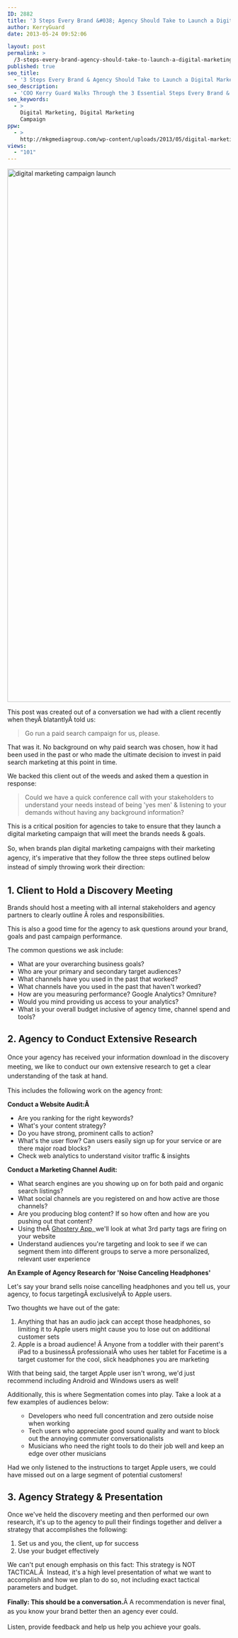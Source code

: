 ```yaml
---
ID: 2882
title: '3 Steps Every Brand &#038; Agency Should Take to Launch a Digital Marketing Campaign'
author: KerryGuard
date: 2013-05-24 09:52:06

layout: post
permalink: >
  /3-steps-every-brand-agency-should-take-to-launch-a-digital-marketing-campaign/
published: true
seo_title:
  - '3 Steps Every Brand & Agency Should Take to Launch a Digital Marketing Campaign'
seo_description:
  - 'COO Kerry Guard Walks Through the 3 Essential Steps Every Brand & Agency Should Take Before Launching a Digital Marketing Campaign'
seo_keywords:
  - >
    Digital Marketing, Digital Marketing
    Campaign
ppw:
  - >
    http://mkgmediagroup.com/wp-content/uploads/2013/05/digital-marketing-campaign-launch.jpg
views:
  - "101"
---
```

<a href="http://mkgmediagroup.com/wp-content/uploads/2013/05/digital-marketing-campaign-launch.jpg"><img class="alignleft size-full wp-image-2898" alt="digital marketing campaign launch" src="http://mkgmediagroup.com/wp-content/uploads/2013/05/digital-marketing-campaign-launch.jpg" width="1800" height="1200" /></a>

This post was created out of a conversation we had with a client recently when theyÂ blatantlyÂ told us:
<blockquote>Go run a paid search campaign for us, please.</blockquote>
That was it. No background on why paid search was chosen, how it had been used in the past or who made the ultimate decision to invest in paid search marketing at this point in time.

We backed this client out of the weeds and asked them a question in response:
<blockquote>Could we have a quick conference call with your stakeholders to understand your needs instead of being 'yes men' &amp; listening to your demands without having any background information?</blockquote>
This is a critical position for agencies to take to ensure that they launch a digital marketing campaign that will meet the brands needs &amp; goals.

So, w<span style="line-height: 1.5em;">hen brands plan digital marketing campaigns with their marketing agency, it's imperative that they follow the three steps outlined below instead of simply throwing work their direction:</span>
<h2>1. Client to Hold a Discovery Meeting</h2>
Brands should host a meeting with all internal stakeholders and agency partners to clearly outline Â roles and responsibilities.

This is also a good time for the agency to ask questions around your brand, goals and past campaign performance.

The common questions we ask include:
<ul>
	<li>What are your overarching business goals?</li>
	<li>Who are your primary and secondary target audiences?</li>
	<li>What channels have you used in the past that worked?</li>
	<li>What channels have you used in the past that haven't worked?</li>
	<li>How are you measuring performance? Google Analytics? Omniture?</li>
	<li>Would you mind providing us access to your analytics?</li>
	<li>What is your overall budget inclusive of agency time, channel spend and tools?</li>
</ul>
<h2>2. Agency to Conduct Extensive Research</h2>
<span style="line-height: 1.5em;">Once your agency has received your information download in the discovery meeting, we like to conduct our own extensive research to get a clear understanding of the task at hand.</span>

This includes the following work on the agency front:

<strong>Conduct a Website Audit:Â </strong>
<ul>
	<li>Are you ranking for the right keywords?</li>
	<li>What's your content strategy?</li>
	<li>Do you have strong, prominent calls to action?</li>
	<li>What's the user flow? Can users easily sign up for your service or are there major road blocks?</li>
	<li>Check web analytics to understand visitor traffic &amp; insights</li>
</ul>
<strong>Conduct a Marketing Channel Audit:</strong>
<ul>
	<li>What search engines are you showing up on for both paid and organic search listings?</li>
	<li>What social channels are you registered on and how active are those channels?</li>
	<li>Are you producing blog content? If so how often and how are you pushing out that content?</li>
	<li>Using theÂ <a href="http://www.ghostery.com/download" target="_blank">Ghostery App, </a>we'll look at what 3rd party tags are firing on your website</li>
	<li>Understand audiences you're targeting and look to see if we can segment them into different groups to serve a more personalized, relevant user experience</li>
</ul>
<strong>An Example of Agency Research for 'Noise Canceling Headphones'</strong>

Let's say your brand sells noise cancelling headphones and you tell us, your agency, to focus targetingÂ exclusivelyÂ to Apple users.

Two thoughts we have out of the gate:
<ol>
	<li>Anything that has an audio jack can accept those headphones, so limiting it to Apple users might cause you to lose out on additional customer sets</li>
	<li>Apple is a broad audience! Â Anyone from a toddler with their parent's iPad to a businessÂ professionalÂ who uses her tablet for Facetime is a target customer for the cool, slick headphones you are marketing</li>
</ol>
With that being said, the target Apple user isn't wrong, we'd just recommend including Android and Windows users as well!

Additionally, this is where Segmentation comes into play. Take a look at a few examples of audiences below:
<ul>
<ul>
	<li>Developers who need full concentration and zero outside noise when working</li>
	<li>Tech users who appreciate good sound quality and want to block out the annoying commuter conversationalists</li>
	<li>Musicians who need the right tools to do their job well and keep an edge over other musicians</li>
</ul>
</ul>
Had we only listened to the instructions to target Apple users, we could have missed out on a large segment of potential customers!
<h2>3. Agency Strategy &amp; Presentation</h2>
Once we've held the discovery meeting and then performed our own research, it's up to the agency to pull their findings together and deliver a strategy that accomplishes the following:
<ol>
	<li>Set us and you, the client, up for success</li>
	<li>Use your budget effectively</li>
</ol>
We can't put enough emphasis on this fact: This strategy is NOT TACTICAL.Â  Instead, it's a high level presentation of what we want to accomplish and how we plan to do so, not including exact tactical parameters and budget.

<span style="line-height: 1.5em;"><strong>Finally: This should be a conversation.</strong>Â </span><span style="line-height: 1.5em;">A recommendation is never final, as you know your brand better then an agency ever could. </span>

<span style="line-height: 1.5em;">Listen, provide feedback and help us help you achieve your goals.</span>